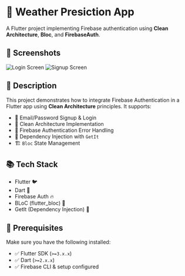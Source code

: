 # 🚀  Weather Presiction App

A Flutter project implementing Firebase authentication using **Clean Architecture**, **Bloc**, and **FirebaseAuth**.

## 📸 Screenshots
![Login Screen](screenshots/login.png)
![Signup Screen](screenshots/signup.png)

## 📜 Description
This project demonstrates how to integrate Firebase Authentication in a Flutter app using **Clean Architecture** principles. It supports:
- 📧 Email/Password Signup & Login
- 🎨 Clean Architecture Implementation
- 🔐 Firebase Authentication Error Handling
- 🧩 Dependency Injection with `GetIt`
- 🏗️ `Bloc` State Management

## 📚 Tech Stack
- Flutter 🐦
- Dart 🎯
- Firebase Auth 🔥
- BLoC (flutter_bloc) 🔄
- GetIt (Dependency Injection) 💉

## 🚀 Prerequisites
Make sure you have the following installed:
- ✅ Flutter SDK (`>=3.x.x`)
- ✅ Dart (`>=2.x.x`)
- ✅ Firebase CLI & setup configured


